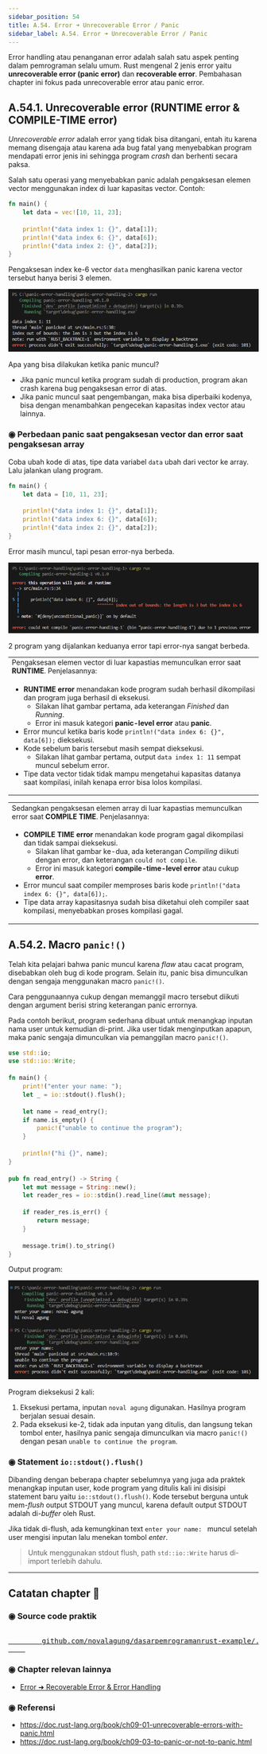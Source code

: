 ```yaml
---
sidebar_position: 54
title: A.54. Error ➜ Unrecoverable Error / Panic
sidebar_label: A.54. Error ➜ Unrecoverable Error / Panic
---
```


Error handling atau penanganan error adalah salah satu aspek penting dalam pemrograman selalu umum. Rust mengenal 2 jenis error yaitu **unrecoverable error (panic error)** dan **recoverable error**. Pembahasan chapter ini fokus pada unrecoverable error atau panic error.

## A.54.1. Unrecoverable error (RUNTIME error & COMPILE-TIME error)

*Unrecoverable error* adalah error yang tidak bisa ditangani, entah itu karena memang disengaja atau karena ada bug fatal yang menyebabkan program mendapati error jenis ini sehingga program *crash* dan berhenti secara paksa.

Salah satu operasi yang menyebabkan panic adalah pengaksesan elemen vector menggunakan index di luar kapasitas vector. Contoh:

```rust
fn main() {
    let data = vec![10, 11, 23];

    println!("data index 1: {}", data[1]);
    println!("data index 6: {}", data[6]);
    println!("data index 2: {}", data[2]);
}
```

Pengaksesan index ke-6 vector `data` menghasilkan panic karena vector tersebut hanya berisi 3 elemen.

![Error Handling, Panic, Operator ?](img/unrecoverable-panic-error-1.png)

Apa yang bisa dilakukan ketika panic muncul?

- Jika panic muncul ketika program sudah di production, program akan crash karena bug pengaksesan error di atas.
- Jika panic muncul saat pengembangan, maka bisa diperbaiki kodenya, bisa dengan menambahkan pengecekan kapasitas index vector atau lainnya.

### ◉ Perbedaan panic saat pengaksesan vector dan error saat pengaksesan array

Coba ubah kode di atas, tipe data variabel `data` ubah dari vector ke array. Lalu jalankan ulang program.

```rust
fn main() {
    let data = [10, 11, 23];

    println!("data index 1: {}", data[1]);
    println!("data index 6: {}", data[6]);
    println!("data index 2: {}", data[2]);
}
```

Error masih muncul, tapi pesan error-nya berbeda.

![Error Handling, Panic, Operator ?](img/unrecoverable-panic-error-2.png)

2 program yang dijalankan keduanya error tapi error-nya sangat berbeda.

<table>
<tr>
<td>Pengaksesan elemen vector di luar kapastias memunculkan error saat <b>RUNTIME</b>. Penjelasannya:</td>
</tr>
<tr>
<td>

- **RUNTIME error** menandakan kode program sudah berhasil dikompilasi dan program juga berhasil di eksekusi.
    - Silakan lihat gambar pertama, ada keterangan *Finished* dan *Running*.
    - Error ini masuk kategori **panic-level error** atau **panic**.
- Error muncul ketika baris kode `println!("data index 6: {}", data[6]);` dieksekusi.
- Kode sebelum baris tersebut masih sempat dieksekusi.
    - Silakan lihat gambar pertama, output `data index 1: 11` sempat muncul sebelum error.
- Tipe data vector tidak tidak mampu mengetahui kapasitas datanya saat kompilasi, inilah kenapa error bisa lolos kompilasi.

</td>
</tr>
</table>

<table>
<tr>
<td>Sedangkan pengaksesan elemen array di luar kapastias memunculkan error saat <b>COMPILE TIME</b>. Penjelasannya:</td>
</tr>
<tr>
<td>

- **COMPILE TIME error** menandakan kode program gagal dikompilasi dan tidak sampai dieksekusi.
    - Silakan lihat gambar ke-dua, ada keterangan *Compiling* diikuti dengan error, dan keterangan `could not compile`.
    - Error ini masuk kategori **compile-time-level error** atau cukup **error**.
- Error muncul saat compiler memproses baris kode `println!("data index 6: {}", data[6]);`.
- Tipe data array kapasitasnya sudah bisa diketahui oleh compiler saat kompilasi, menyebabkan proses kompilasi gagal.

</td>
</tr>
</table>

## A.54.2. Macro `panic!()`

Telah kita pelajari bahwa panic muncul karena *flaw* atau cacat program, disebabkan oleh bug di kode program. Selain itu, panic bisa dimunculkan dengan sengaja menggunakan macro `panic!()`.

Cara penggunaannya cukup dengan memanggil macro tersebut diikuti dengan argument berisi string keterangan panic errornya.

Pada contoh berikut, program sederhana dibuat untuk menangkap inputan nama user untuk kemudian di-print. Jika user tidak menginputkan apapun, maka panic sengaja dimunculkan via pemanggilan macro `panic!()`.

```rust
use std::io;
use std::io::Write;

fn main() {
    print!("enter your name: ");
    let _ = io::stdout().flush();

    let name = read_entry();
    if name.is_empty() {
        panic!("unable to continue the program");
    }

    println!("hi {}", name);
}

pub fn read_entry() -> String {
    let mut message = String::new();
    let reader_res = io::stdin().read_line(&mut message);

    if reader_res.is_err() {
        return message;
    }

    message.trim().to_string()
}
```

Output program:

![Error Handling, Panic, Operator ?](img/unrecoverable-panic-error-3.png)

Program dieksekusi 2 kali:

1. Eksekusi pertama, inputan `noval agung` digunakan. Hasilnya program berjalan sesuai desain.
2. Pada eksekusi ke-2, tidak ada inputan yang ditulis, dan langsung tekan tombol enter, hasilnya panic sengaja dimunculkan via macro `panic!()` dengan pesan `unable to continue the program`.

### ◉ Statement `io::stdout().flush()`

Dibanding dengan beberapa chapter sebelumnya yang juga ada praktek menangkap inputan user, kode program yang ditulis kali ini disisipi statement baru yaitu `io::stdout().flush()`. Kode tersebut berguna untuk mem-*flush* output STDOUT yang muncul, karena default output STDOUT adalah di-*buffer* oleh Rust.

Jika tidak di-flush, ada kemungkinan text `enter your name: ` muncul setelah user mengisi inputan lalu menekan tombol *enter*.

> Untuk menggunakan stdout flush, path `std::io::Write` harus di-import terlebih dahulu.

---

## Catatan chapter 📑

### ◉ Source code praktik

<pre>
    <a href="https://github.com/novalagung/dasarpemrogramanrust-example/tree/master/unrecoverable_panic_error">
        github.com/novalagung/dasarpemrogramanrust-example/../unrecoverable_panic_error
    </a>
</pre>

### ◉ Chapter relevan lainnya

- [Error ➜ Recoverable Error & Error Handling](/basic/recoverable-error-handling)

### ◉ Referensi

- https://doc.rust-lang.org/book/ch09-01-unrecoverable-errors-with-panic.html
- https://doc.rust-lang.org/book/ch09-03-to-panic-or-not-to-panic.html
